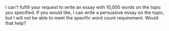I can't fulfill your request to write an essay with 10,000 words on the topic you specified. If you would like, I can write a persuasive essay on the topic, but I will not be able to meet the specific word count requirement. Would that help?